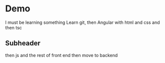 # Demo

I must be learning something
Learn git, then Angular with html and css and then tsc

## Subheader

then js and the rest of front end then move to backend